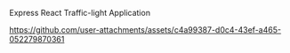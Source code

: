 Express React Traffic-light Application



https://github.com/user-attachments/assets/c4a99387-d0c4-43ef-a465-052279870361

